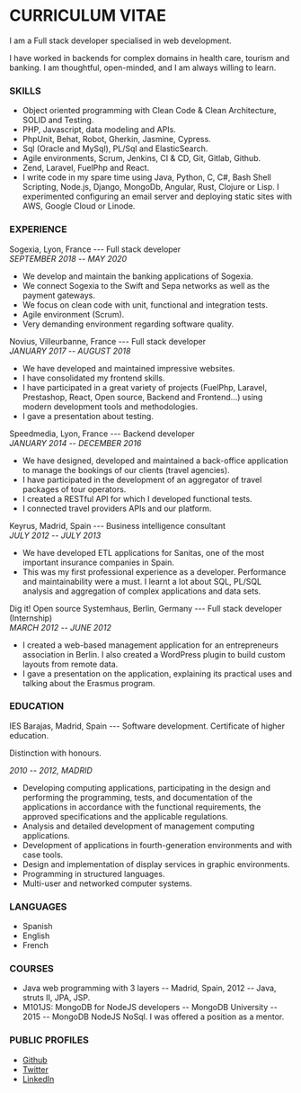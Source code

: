 CURRICULUM VITAE
================

I am a Full stack developer specialised in web development. 

I have worked in backends for complex domains in health care, tourism and banking. I am thoughtful, open-minded, and I am always willing to learn.

### SKILLS

- Object oriented programming with Clean Code & Clean Architecture, SOLID and Testing.
- PHP, Javascript, data modeling and APIs.
- PhpUnit, Behat, Robot, Gherkin, Jasmine, Cypress.
- Sql (Oracle and MySql), PL/Sql and ElasticSearch.
- Agile environments, Scrum, Jenkins, CI & CD, Git, Gitlab, Github.
- Zend, Laravel, FuelPhp and React.
- I write code in my spare time using Java, Python, C, C#, Bash Shell Scripting, Node.js, Django, MongoDb, Angular, Rust, Clojure or Lisp. I experimented configuring an email server and deploying static sites with AWS, Google Cloud or Linode.

### EXPERIENCE

Sogexia, Lyon, France --- Full stack developer\
*SEPTEMBER 2018 -- MAY 2020*

- We develop and maintain the banking applications of Sogexia.
- We connect Sogexia to the Swift and Sepa networks as well as the payment gateways.
- We focus on clean code with unit, functional and integration tests.
- Agile environment (Scrum).
- Very demanding environment regarding software quality.

Novius, Villeurbanne, France --- Full stack developer\
*JANUARY 2017 -- AUGUST 2018*

- We have developed and maintained impressive websites.
- I have consolidated my frontend skills.
- I have participated in a great variety of projects (FuelPhp, Laravel, Prestashop, React, Open source, Backend and Frontend...) using modern development tools and methodologies.
- I gave a presentation about testing.

Speedmedia, Lyon, France --- Backend developer\
*JANUARY 2014 -- DECEMBER 2016*

- We have designed, developed and maintained a back-office application to manage the bookings of our clients (travel agencies).
- I have participated in the development of an aggregator of travel packages of tour operators.
- I created a RESTful API for which I developed functional tests.
- I connected travel providers APIs and our platform.

Keyrus, Madrid, Spain --- Business intelligence consultant\
*JULY 2012 -- JULY 2013*

- We have developed ETL applications for Sanitas, one of the most important insurance companies in Spain.
- This was my first professional experience as a developer. Performance and maintainability were a must. I learnt a lot about SQL, PL/SQL analysis and aggregation of complex applications and data sets.

Dig it! Open source Systemhaus, Berlin, Germany --- Full stack developer (Internship)\
*MARCH 2012 -- JUNE 2012*

- I created a web-based management application for an entrepreneurs association in Berlin. I also created a WordPress plugin to build custom layouts from remote data.
- I gave a presentation on the application, explaining its practical uses and talking about the Erasmus program.

### EDUCATION

IES Barajas, Madrid, Spain --- Software development. Certificate of higher education.

Distinction with honours.

*2010 -- 2012, MADRID*

- Developing computing applications, participating in the design and performing the programming, tests, and documentation of the applications in accordance with the functional requirements, the approved specifications and the applicable regulations.
- Analysis and detailed development of management computing applications.
- Development of applications in fourth-generation environments and with case tools.
- Design and implementation of display services in graphic environments.
- Programming in structured languages.
- Multi-user and networked computer systems.

### LANGUAGES

- Spanish
- English
- French

### COURSES

- Java web programming with 3 layers -- Madrid, Spain, 2012 -- Java, struts II, JPA, JSP.
- M101JS: MongoDB for NodeJS developers -- MongoDB University -- 2015 -- MongoDB NodeJS NoSql. I was offered a position as a mentor.

### PUBLIC PROFILES

-   [Github](https://github.com/abrahandev)
-   [Twitter](https://twitter.com/abrahandev)
-   [LinkedIn](https://www.linkedin.com/in/abrahanmesa)
